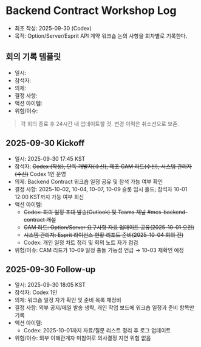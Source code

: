# Backend Contract Workshop Log
- 최초 작성: 2025-09-30 (Codex)
- 목적: Option/Server/Esprit API 계약 워크숍 논의 사항을 회차별로 기록한다.

## 회의 기록 템플릿
- 일시:
- 참석자:
- 의제:
- 결정 사항:
- 액션 아이템:
- 위험/이슈:

> 각 회의 종료 후 24시간 내 업데이트할 것. 변경 이력은 취소선으로 보존.
## 2025-09-30 Kickoff
- 일시: 2025-09-30 17:45 KST
- 참석자: ~~Codex (작성), 단독 개발자(수신), 제조 CAM 리드(수신), 시스템 관리자(수신)~~ Codex 1인 운영
- 의제: Backend Contract 워크숍 일정 공유 및 참석 가능 여부 확인
- 결정 사항: 2025-10-02, 10-04, 10-07, 10-09 슬롯 임시 홀드; 참석자 10-01 12:00 KST까지 가능 여부 회신
- 액션 아이템:
  - ~~Codex: 회의 일정 초대 발송(Outlook) 및 Teams 채널 #mcs-backend-contract 개설~~
  - ~~CAM 리드: Option/Server 요구사항 자료 업데이트 공유(2025-10-01 오전)~~
  - ~~시스템 관리자: Esprit 라이선스 현황 리포트 준비(2025-10-04 회의 전)~~
  - Codex: 개인 일정 차트 정리 및 회의 노트 자가 점검
- 위험/이슈: CAM 리드가 10-09 일정 충돌 가능성 언급 → 10-03 재확인 예정
## 2025-09-30 Follow-up
- 일시: 2025-09-30 18:05 KST
- 참석자: Codex 1인
- 의제: 워크숍 일정 자가 확인 및 준비 목록 재정비
- 결정 사항: 외부 공지/메일 발송 생략, 개인 작업 보드에 워크숍 일정과 준비 항목만 기록
- 액션 아이템:
  - Codex: 2025-10-01까지 자료/질문 리스트 정리 후 로그 업데이트
- 위험/이슈: 외부 이해관계자 미참여로 의사결정 지연 위험 없음
